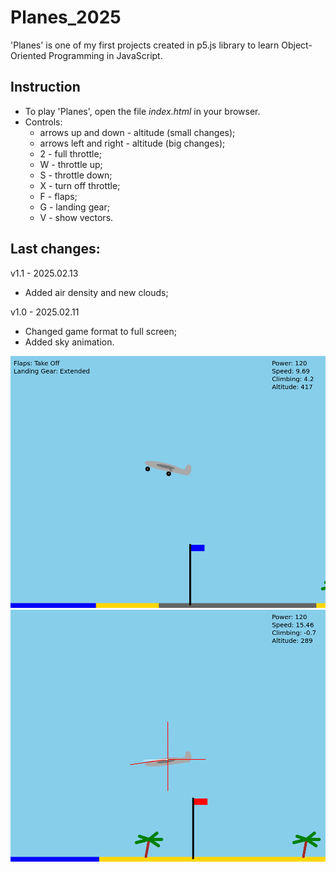 # Planes_2025
'Planes' is one of my first projects created in p5.js library to learn Object-Oriented Programming in JavaScript.

## Instruction
- To play 'Planes', open the file _index.html_ in your browser.
- Controls:
    - arrows up and down - altitude (small changes);
    - arrows left and right - altitude (big changes);
    - 2 - full throttle;
    - W - throttle up;
    - S - throttle down;
    - X - turn off throttle;
    - F - flaps;
    - G - landing gear;
    - V - show vectors.

## Last changes:
v1.1 - 2025.02.13
* Added air density and new clouds;

v1.0 - 2025.02.11
* Changed game format to full screen;
* Added sky animation.


<p align="center">
  <img src="screens/plane_1.png" alt="Sand">
  <br />
  <img src="screens/plane_2.png" alt="Sand">
</p>
